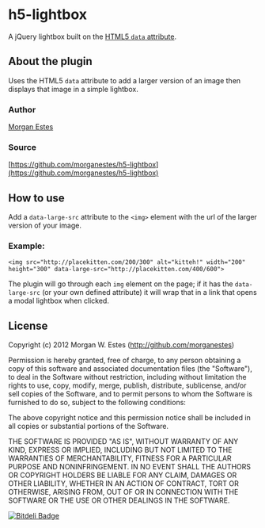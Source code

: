 h5-lightbox
===========

A jQuery lightbox built on the [HTML5 `data` attribute](http://html5doctor.com/html5-custom-data-attributes/).


## About the plugin ##
Uses the HTML5 `data` attribute to add a larger version of an image then displays that image in a simple lightbox.

### Author ###
[Morgan Estes](http://morganestes.me)

### Source ###
[https://github.com/morganestes/h5-lightbox](https://github.com/morganestes/h5-lightbox)

## How to use ##
Add a `data-large-src` attribute to the `<img>` element with the url of the larger version of your image.

### Example: ###
    <img src="http://placekitten.com/200/300" alt="kitteh!" width="200" height="300" data-large-src="http://placekitten.com/400/600">

The plugin will go through each `img` element on the page; if it has the `data-large-src` (or your own defined attribute) it will wrap that in a link that opens a modal lightbox when clicked.

## License ##

Copyright (c) 2012 Morgan W. Estes (http://github.com/morganestes)

Permission is hereby granted, free of charge, to any person obtaining a copy of this software and associated documentation files (the "Software"), to deal in the Software without restriction, including without limitation the rights to use, copy, modify, merge, publish, distribute, sublicense, and/or sell copies of the Software, and to permit persons to whom the Software is furnished to do so, subject to the following conditions:

The above copyright notice and this permission notice shall be included in all copies or substantial portions of the Software.

THE SOFTWARE IS PROVIDED "AS IS", WITHOUT WARRANTY OF ANY KIND, EXPRESS OR IMPLIED, INCLUDING BUT NOT LIMITED TO THE WARRANTIES OF MERCHANTABILITY, FITNESS FOR A PARTICULAR PURPOSE AND NONINFRINGEMENT. IN NO EVENT SHALL THE AUTHORS OR COPYRIGHT HOLDERS BE LIABLE FOR ANY CLAIM, DAMAGES OR OTHER LIABILITY, WHETHER IN AN ACTION OF CONTRACT, TORT OR OTHERWISE, ARISING FROM, OUT OF OR IN CONNECTION WITH THE SOFTWARE OR THE USE OR OTHER DEALINGS IN THE SOFTWARE.

[![Bitdeli Badge](https://d2weczhvl823v0.cloudfront.net/morganestes/h5-lightbox/trend.png)](https://bitdeli.com/free "Bitdeli Badge")

